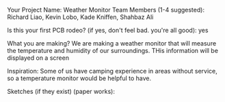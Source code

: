 Your Project Name: Weather Monitor
Team Members (1-4 suggested): Richard Liao, Kevin Lobo, Kade Kniffen, Shahbaz Ali

Is this your first PCB rodeo? (if yes, don't feel bad. you're all good): yes

What you are making? 
We are making a weather monitor that will measure the temperature and humidity of our surroundings. THis information will be displayed on a screen

Inspiration: Some of us have camping experience in areas without service, so a temperature monitor would be helpful to have.

Sketches (if they exist) (paper works):
